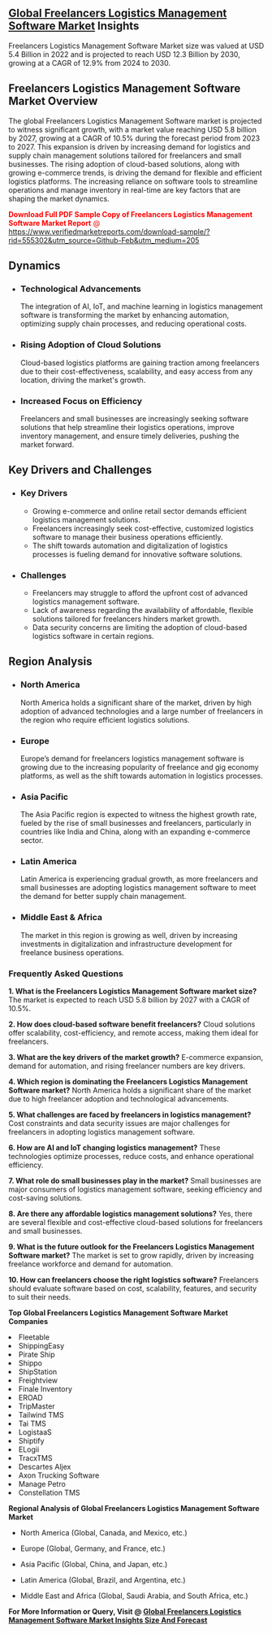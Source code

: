 <h2><a href="https://www.verifiedmarketreports.com/download-sample/?rid=555302&amp;utm_source=Github&amp;utm_medium=205" target="_blank">Global Freelancers Logistics Management Software Market</a> Insights</h2><p>Freelancers Logistics Management Software Market size was valued at USD 5.4 Billion in 2022 and is projected to reach USD 12.3 Billion by 2030, growing at a CAGR of 12.9% from 2024 to 2030.</p><p> <h2>Freelancers Logistics Management Software Market Overview</h2> <p>The global Freelancers Logistics Management Software market is projected to witness significant growth, with a market value reaching USD 5.8 billion by 2027, growing at a CAGR of 10.5% during the forecast period from 2023 to 2027. This expansion is driven by increasing demand for logistics and supply chain management solutions tailored for freelancers and small businesses. The rising adoption of cloud-based solutions, along with growing e-commerce trends, is driving the demand for flexible and efficient logistics platforms. The increasing reliance on software tools to streamline operations and manage inventory in real-time are key factors that are shaping the market dynamics.</p> <p><p><span class=""><span style="color: #ff0000;"><strong>Download Full PDF Sample Copy of Freelancers Logistics Management Software Market Report</strong> @ </span><a href="https://www.verifiedmarketreports.com/download-sample/?rid=555302&amp;utm_source=Github-Feb&amp;utm_medium=205" target="_blank">https://www.verifiedmarketreports.com/download-sample/?rid=555302&amp;utm_source=Github-Feb&amp;utm_medium=205</a></span></p></p> <h2>Dynamics</h2> <ul> <li><h3>Technological Advancements</h3>The integration of AI, IoT, and machine learning in logistics management software is transforming the market by enhancing automation, optimizing supply chain processes, and reducing operational costs.</li> <li><h3>Rising Adoption of Cloud Solutions</h3>Cloud-based logistics platforms are gaining traction among freelancers due to their cost-effectiveness, scalability, and easy access from any location, driving the market's growth.</li> <li><h3>Increased Focus on Efficiency</h3>Freelancers and small businesses are increasingly seeking software solutions that help streamline their logistics operations, improve inventory management, and ensure timely deliveries, pushing the market forward.</li> </ul> <h2>Key Drivers and Challenges</h2> <ul> <li><h3>Key Drivers</h3> <ul> <li>Growing e-commerce and online retail sector demands efficient logistics management solutions.</li> <li>Freelancers increasingly seek cost-effective, customized logistics software to manage their business operations efficiently.</li> <li>The shift towards automation and digitalization of logistics processes is fueling demand for innovative software solutions.</li> </ul> </li> <li><h3>Challenges</h3> <ul> <li>Freelancers may struggle to afford the upfront cost of advanced logistics management software.</li> <li>Lack of awareness regarding the availability of affordable, flexible solutions tailored for freelancers hinders market growth.</li> <li>Data security concerns are limiting the adoption of cloud-based logistics software in certain regions.</li> </ul> </li> </ul> <h2>Region Analysis</h2> <ul> <li><h3>North America</h3>North America holds a significant share of the market, driven by high adoption of advanced technologies and a large number of freelancers in the region who require efficient logistics solutions.</li> <li><h3>Europe</h3>Europe’s demand for freelancers logistics management software is growing due to the increasing popularity of freelance and gig economy platforms, as well as the shift towards automation in logistics processes.</li> <li><h3>Asia Pacific</h3>The Asia Pacific region is expected to witness the highest growth rate, fueled by the rise of small businesses and freelancers, particularly in countries like India and China, along with an expanding e-commerce sector.</li> <li><h3>Latin America</h3>Latin America is experiencing gradual growth, as more freelancers and small businesses are adopting logistics management software to meet the demand for better supply chain management.</li> <li><h3>Middle East & Africa</h3>The market in this region is growing as well, driven by increasing investments in digitalization and infrastructure development for freelance business operations.</li> </ul> <h3>Frequently Asked Questions</h3> <p><strong>1. What is the Freelancers Logistics Management Software market size?</strong> The market is expected to reach USD 5.8 billion by 2027 with a CAGR of 10.5%.</p> <p><strong>2. How does cloud-based software benefit freelancers?</strong> Cloud solutions offer scalability, cost-efficiency, and remote access, making them ideal for freelancers.</p> <p><strong>3. What are the key drivers of the market growth?</strong> E-commerce expansion, demand for automation, and rising freelancer numbers are key drivers.</p> <p><strong>4. Which region is dominating the Freelancers Logistics Management Software market?</strong> North America holds a significant share of the market due to high freelancer adoption and technological advancements.</p> <p><strong>5. What challenges are faced by freelancers in logistics management?</strong> Cost constraints and data security issues are major challenges for freelancers in adopting logistics management software.</p> <p><strong>6. How are AI and IoT changing logistics management?</strong> These technologies optimize processes, reduce costs, and enhance operational efficiency.</p> <p><strong>7. What role do small businesses play in the market?</strong> Small businesses are major consumers of logistics management software, seeking efficiency and cost-saving solutions.</p> <p><strong>8. Are there any affordable logistics management solutions?</strong> Yes, there are several flexible and cost-effective cloud-based solutions for freelancers and small businesses.</p> <p><strong>9. What is the future outlook for the Freelancers Logistics Management Software market?</strong> The market is set to grow rapidly, driven by increasing freelance workforce and demand for automation.</p> <p><strong>10. How can freelancers choose the right logistics software?</strong> Freelancers should evaluate software based on cost, scalability, features, and security to suit their needs.</p> </p><p><strong>Top Global Freelancers Logistics Management Software Market Companies</strong></p><div data-test-id=""><p><li>Fleetable</li><li> ShippingEasy</li><li> Pirate Ship</li><li> Shippo</li><li> ShipStation</li><li> Freightview</li><li> Finale Inventory</li><li> EROAD</li><li> TripMaster</li><li> Tailwind TMS</li><li> Tai TMS</li><li> LogistaaS</li><li> Shiptify</li><li> ELogii</li><li> TracxTMS</li><li> Descartes Aljex</li><li> Axon Trucking Software</li><li> Manage Petro</li><li> Constellation TMS</li></p><div><strong>Regional Analysis of&nbsp;Global Freelancers Logistics Management Software Market</strong></div><ul><li dir="ltr"><p dir="ltr">North America&nbsp;(Global, Canada, and Mexico, etc.)</p></li><li dir="ltr"><p dir="ltr">Europe (Global, Germany, and France, etc.)</p></li><li dir="ltr"><p dir="ltr">Asia Pacific&nbsp;(Global, China, and Japan, etc.)</p></li><li dir="ltr"><p dir="ltr">Latin America&nbsp;(Global, Brazil, and Argentina, etc.)</p></li><li dir="ltr">Middle East and Africa&nbsp;(Global, Saudi Arabia, and South Africa, etc.)</li></ul><p><strong>For More Information or Query, Visit @&nbsp;</strong><strong><a href="https://www.verifiedmarketreports.com/product/freelancers-logistics-management-software-market/?utm_source=Github&amp;utm_medium=205" target="_blank">Global Freelancers Logistics Management Software Market Insights Size And Forecast</a></strong></p></div>

